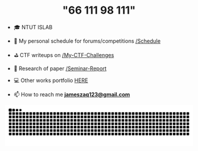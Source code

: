 <h1 align="center">"66 111 98 111"</h1>

- 🎓 NTUT ISLAB

- 🎯 My personal schedule for forums/competitions [/Schedule](https://github.com/l3inapo/Schedule)

- ⛳ CTF writeups on [/My-CTF-Challenges](https://github.com/l3inapo/All_my_writeup) 

- 📝 Research of paper [/Seminar-Report](https://github.com/l3inapo/ML-paper-reading)

- 💻 Other works portfolio [HERE](https://github.com/l3inapo?tab=repositories)

- 📫 How to reach me **jameszaq123@gmail.com**

![snake gif](https://raw.githubusercontent.com/l3inapo/l3inapo/output/github-contribution-grid-snake.svg)
<!--
**l3inapo/l3inapo** is a ✨ _special_ ✨ repository because its `README.md` (this file) appears on your GitHub profile.

Here are some ideas to get you started:

- 🔭 I’m currently working on ...
- 🌱 I’m currently learning ...
- 👯 I’m looking to collaborate on ...
- 🤔 I’m looking for help with ...
- 💬 Ask me about ...
- 📫 How to reach me: ...
- 😄 Pronouns: ...
- ⚡ Fun fact: ...
-->
